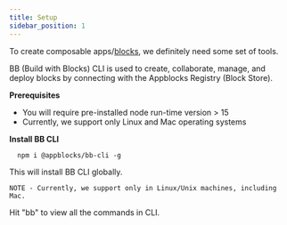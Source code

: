 ```yaml
---
title: Setup
sidebar_position: 1
---
```


To create composable apps/[blocks](/docs/core-concepts/core#block), we definitely need some set of tools.

BB (Build with Blocks) CLI is used to create, collaborate, manage, and deploy blocks by connecting with the Appblocks Registry (Block Store).

**Prerequisites**

* You will require pre-installed node run-time version > 15
* Currently, we support only Linux and Mac operating systems

**Install BB CLI**
```
  npm i @appblocks/bb-cli -g
```
This will install BB CLI globally.

```NOTE - Currently, we support only in Linux/Unix machines, including Mac.```

Hit "bb" to view all the commands in CLI.
